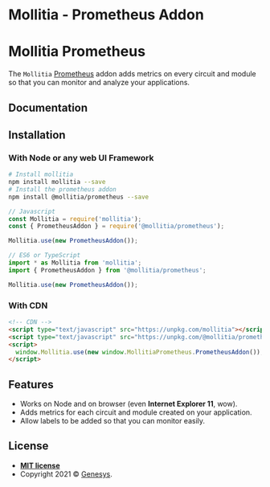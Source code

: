 # Mollitia - Prometheus Addon

<!-- TODO Badges -->

# Mollitia Prometheus

The `Mollitia` [Prometheus](https://prometheus.io/) addon adds metrics on every circuit and module so that you can monitor and analyze your applications.

## Documentation

## Installation

### With Node or any web UI Framework

``` bash
# Install mollitia
npm install mollitia --save
# Install the prometheus addon
npm install @mollitia/prometheus --save
```

``` javascript
// Javascript
const Mollitia = require('mollitia');
const { PrometheusAddon } = require('@mollitia/prometheus');

Mollitia.use(new PrometheusAddon());
```

``` typescript
// ES6 or TypeScript
import * as Mollitia from 'mollitia';
import { PrometheusAddon } from '@mollitia/prometheus';

Mollitia.use(new PrometheusAddon());
```

### With CDN

``` html
<!-- CDN -->
<script type="text/javascript" src="https://unpkg.com/mollitia"></script>
<script type="text/javascript" src="https://unpkg.com/@mollitia/prometheus"></script>
<script>
  window.Mollitia.use(new window.MollitiaPrometheus.PrometheusAddon());
</script>
```

## Features

<!-- TODO change links -->

- Works on Node and on browser (even **Internet Explorer 11**, wow).
- Adds metrics for each circuit and module created on your application.
- Allow labels to be added so that you can monitor easily.

## License

- **[MIT license](http://opensource.org/licenses/mit-license.php)**
- Copyright 2021 © [Genesys](https://www.genesys.com/).